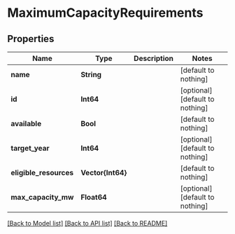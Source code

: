 # MaximumCapacityRequirements


## Properties
Name | Type | Description | Notes
------------ | ------------- | ------------- | -------------
**name** | **String** |  | [default to nothing]
**id** | **Int64** |  | [optional] [default to nothing]
**available** | **Bool** |  | [default to nothing]
**target_year** | **Int64** |  | [optional] [default to nothing]
**eligible_resources** | **Vector{Int64}** |  | [default to nothing]
**max_capacity_mw** | **Float64** |  | [optional] [default to nothing]


[[Back to Model list]](../README.md#models) [[Back to API list]](../README.md#api-endpoints) [[Back to README]](../README.md)


